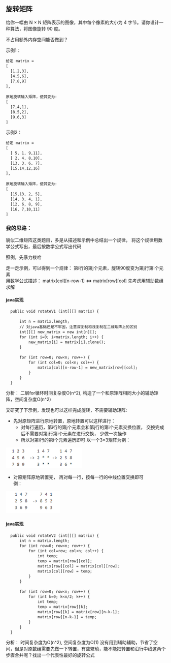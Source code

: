 ## 旋转矩阵  
给你一幅由 N × N 矩阵表示的图像，其中每个像素的大小为 4 字节。请你设计一种算法，将图像旋转 90 度。

不占用额外内存空间能否做到？

示例1：
```
给定 matrix = 
[
  [1,2,3],
  [4,5,6],
  [7,8,9]
],

原地旋转输入矩阵，使其变为:
[
  [7,4,1],
  [8,5,2],
  [9,6,3]
]
```
示例2：
```
给定 matrix =
[
  [ 5, 1, 9,11],
  [ 2, 4, 8,10],
  [13, 3, 6, 7],
  [15,14,12,16]
], 

原地旋转输入矩阵，使其变为:
[
  [15,13, 2, 5],
  [14, 3, 4, 1],
  [12, 6, 8, 9],
  [16, 7,10,11]
]
```

### 我的思路：    
貌似二维矩阵这类题目，多是从描述和示例中总结出一个规律， 将这个规律用数学公式写出，最后按数学公式写出代码   

照例，先暴力梭哈    

走一走示例，可以得到一个规律： 第i行的第j个元素，旋转90度变为第j行第i个元素  
用数学公式描述： matrix[col][n-row-1] <=> matrix[row][col]
先考虑用辅助数组求解  
#### java实现
```
  public void rotateV1 (int[][] matrix) {
  
      int n = matrix.length;
      // 对java基础还是不牢固，注意深复制和浅复制在二维矩阵上的区别
      int[][] new_matrix = new int[n][];
      for (int i=0; i<matrix.length; i++) {
          new_matrix[i] = matrix[i].clone();
      }

      for (int row=0; row<n; row++) {
          for (int col=0; col<n; col++) {
              matrix[col][n-row-1] = new_matrix[row][col];
          }
      }
  }
```
分析： 二层for循环时间复杂度O(n^2), 构造了一个和原矩阵相同大小的辅助矩阵，空间复杂度O(n^2)


又研究了下示例，发现也可以这样完成旋转，不需要辅助矩阵:
-  先对原矩阵进行原地转置，原地转置可以这样进行：
    -  对每行遍历，第i行的第j个元素会和第j行的第i个元素交换位置， 交换完成后不需要对第j行第i个元素在进行交换， 少做一次操作
    -  所以对第i行的第i个元素遍历即可
    以一个3*3矩阵为例：  
   
![exmaple1](https://github.com/toughguy-T/leetcode-/blob/master/%E6%8E%A2%E7%B4%A2%E6%95%B0%E6%8D%AE%E7%BB%93%E6%9E%84/%E6%95%B0%E7%BB%84%E5%92%8C%E5%AD%97%E7%AC%A6%E4%B8%B2/example1.png)
-  对原矩阵原地转置完， 再对每一行，按每一行的中线位置交换即可   
    例：  
    
![example2](https://github.com/toughguy-T/leetcode-/blob/master/%E6%8E%A2%E7%B4%A2%E6%95%B0%E6%8D%AE%E7%BB%93%E6%9E%84/%E6%95%B0%E7%BB%84%E5%92%8C%E5%AD%97%E7%AC%A6%E4%B8%B2/example2.png)

#### java实现  
```
  public void rotateV2 (int[][] matrix) {
      int n = matrix.length;
      for (int row=0; row<n; row++) {
          for (int col=row; col<n; col++) {
              int temp;
              temp = matrix[row][col];
              matrix[row][col] = matrix[col][row];
              matrix[col][row] = temp;
          }
      }

      for (int row=0; row<n; row++) {
          for (int k=0; k<n/2; k++) {
              int temp;
              temp = matrix[row][k];
              matrix[row][k] = matrix[row][n-k-1];
              matrix[row][n-k-1] = temp;
          }
      }
  }
```
分析： 时间复杂度为O(n^2), 空间复杂度为O(1)   没有用到辅助辅助，节省了空间，但是对原数组需要先做一下转置，有些繁琐，能不能把转置和沿行中线这两个步骤合并呢？找出一个代表性最好的旋转公式   

